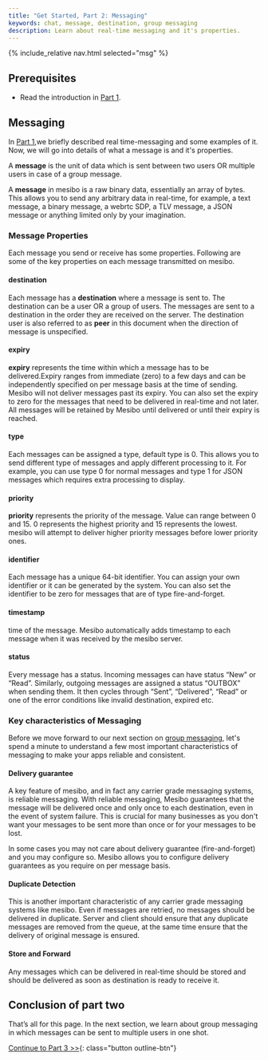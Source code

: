 ```yaml
---
title: "Get Started, Part 2: Messaging"
keywords: chat, message, destination, group messaging 
description: Learn about real-time messaging and it's properties.
---
```


{% include_relative nav.html selected="msg" %}

## Prerequisites

- Read the introduction in [Part 1](index.md).

## Messaging

In [Part 1](index.md),we briefly described real time-messaging and some examples of it. Now, we will go into details of what a message is and it's properties.



A **message** is the unit of data which is sent between two users OR multiple users in case of a group message.

A **message** in mesibo is a raw binary data, essentially an array of bytes. This allows you to send any arbitrary data in real-time, for example, a text message, a binary message, a webrtc SDP, a TLV message, a JSON message or anything limited only by your imagination.


### Message Properties

Each message you send or receive has some properties. Following are some of the key properties on each message transmitted on mesibo.

#### destination
Each message has a **destination** where a message is sent to. The destination can be a user OR a group of users. The messages are sent to a destination in the order they are received on the server. The destination user is also referred to as **peer** in this document when the direction of message is unspecified.

#### expiry
**expiry** represents the time within which a message has to be delivered.Expiry ranges from immediate (zero) to a few days and can be independently specified on per message basis at the time of sending. Mesibo will not deliver messages past its expiry. You can also set the expiry to zero for the messages that need to be delivered in real-time and not later.
All messages will be retained by Mesibo until delivered or until their expiry is reached.

#### type
Each messages can be assigned a type, default type is 0. This allows you to send different type of messages and apply different processing to it. For example, you can use type 0 for normal messages and type 1 for JSON messages which requires extra processing to display. 

#### priority
**priority** represents the priority of the message. Value can range between 0 and 15. 0 represents the highest priority and 15 represents the lowest. mesibo will attempt to deliver higher priority messages before lower priority ones.

#### identifier
Each message has a unique 64-bit identifier. You can assign your own identifier or it can be generated by the system. You can also set the identifier to be zero for messages that are of type fire-and-forget.

#### timestamp
time of the message. Mesibo automatically adds timestamp to each message when it was received by the mesibo server.

#### status
Every message has a status. Incoming messages can have status “New” or “Read”. Similarly, outgoing messages are assigned a status “OUTBOX” when sending them. It then cycles through “Sent”, “Delivered”, “Read” or one of the error conditions like invalid destination, expired etc.

### Key characteristics of Messaging

Before we move forward to our next section on [group messaging](group-messaging.md), let's spend a minute to understand a few most important characteristics of messaging to make your apps reliable and consistent. 

#### Delivery guarantee
A key feature of mesibo, and in fact any carrier grade messaging systems, is reliable messaging. With reliable messaging, Mesibo guarantees that the message will be delivered once and only once to each destination, even in the event of system failure. This is crucial for many businesses as you don't want your messages to be sent more than once or for your messages to be lost.

In some cases you may not care about delivery guarantee (fire-and-forget) and you may configure so. Mesibo allows you to configure delivery guarantees as you require on per message basis.

#### Duplicate Detection
This is another important characteristic of any carrier grade messaging systems like mesibo. Even if messages are retried, no messages should be delivered in duplicate. Server and client should ensure that any duplicate messages are removed from the queue, at the same time ensure that the delivery of original message is ensured. 

#### Store and Forward
Any messages which can be delivered in real-time should be stored and should be delivered as soon as destination is ready to receive it.

## Conclusion of part two

That’s all for this page. In the next section, we learn about group messaging in which messages can be sent to multiple users in one shot.

[Continue to Part 3 >>](group-messaging.md){: class="button outline-btn"}

